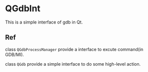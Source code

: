 # QGdbInt

This is a simple interface of gdb in Qt.

## Ref

class ```QGdbProcessManager``` provide a interface to excute command(in GDB/MI).

class ```QGdb``` provide a simple interface to do some high-level action.